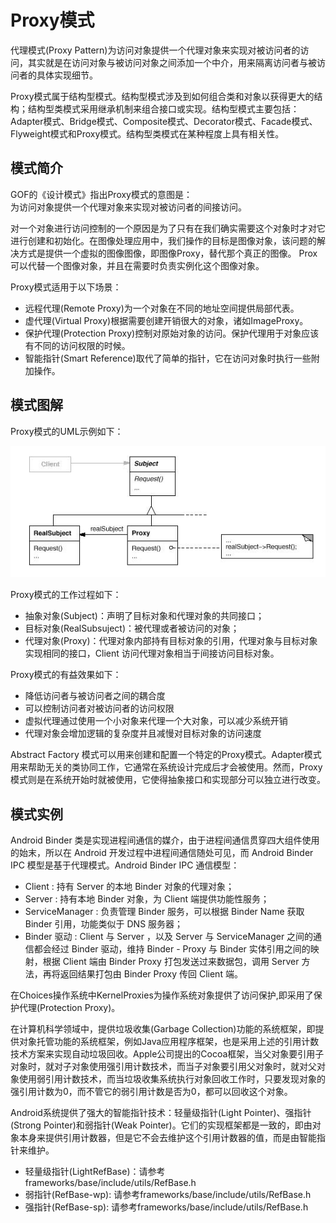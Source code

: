 # Proxy模式

代理模式(Proxy Pattern)为访问对象提供一个代理对象来实现对被访问者的访问，其实就是在访问对象与被访问对象之间添加一个中介，用来隔离访问者与被访问者的具体实现细节。

Proxy模式属于结构型模式。结构型模式涉及到如何组合类和对象以获得更大的结构；结构型类模式采用继承机制来组合接口或实现。结构型模式主要包括：Adapter模式、Bridge模式、Composite模式、Decorator模式、Facade模式、Flyweight模式和Proxy模式。结构型类模式在某种程度上具有相关性。

## 模式简介

GOF的《设计模式》指出Proxy模式的意图是：  
为访问对象提供一个代理对象来实现对被访问者的间接访问。

对一个对象进行访问控制的一个原因是为了只有在我们确实需要这个对象时才对它进行创建和初始化。在图像处理应用中，我们操作的目标是图像对象，该问题的解决方式是提供一个虚拟的图像图像，即图像Proxy，替代那个真正的图像。 Prox可以代替一个图像对象，并且在需要时负责实例化这个图像对象。

Proxy模式适用于以下场景：

- 远程代理(Remote Proxy)为一个对象在不同的地址空间提供局部代表。
- 虚代理(Virtual Proxy)根据需要创建开销很大的对象，诸如ImageProxy。
- 保护代理(Protection Proxy)控制对原始对象的访问。保护代理用于对象应该有不同的访问权限的时候。
- 智能指针(Smart Reference)取代了简单的指针，它在访问对象时执行一些附加操作。

## 模式图解

Proxy模式的UML示例如下：

![Proxy模式示例](../images/structural_proxy.jpg)

Proxy模式的工作过程如下：

- 抽象对象(Subject)：声明了目标对象和代理对象的共同接口；
- 目标对象(RealSubsuject)：被代理或者被访问的对象；
- 代理对象(Proxy)：代理对象内部持有目标对象的引用，代理对象与目标对象实现相同的接口，Client 访问代理对象相当于间接访问目标对象。

Proxy模式的有益效果如下：

- 降低访问者与被访问者之间的耦合度
- 可以控制访问者对被访问者的访问权限
- 虚拟代理通过使用一个小对象来代理一个大对象，可以减少系统开销
- 代理对象会增加逻辑的复杂度并且减慢对目标对象的访问速度

Abstract Factory 模式可以用来创建和配置一个特定的Proxy模式。Adapter模式用来帮助无关的类协同工作，它通常在系统设计完成后才会被使用。然而，Proxy模式则是在系统开始时就被使用，它使得抽象接口和实现部分可以独立进行改变。

## 模式实例

Android Binder 类是实现进程间通信的媒介，由于进程间通信贯穿四大组件使用的始末，所以在 Android 开发过程中进程间通信随处可见，而 Android Binder IPC 模型是基于代理模式。Android Binder IPC 通信模型：

- Client : 持有 Server 的本地 Binder 对象的代理对象；
- Server : 持有本地 Binder 对象，为 Client 端提供功能性服务；
- ServiceManager : 负责管理 Binder 服务，可以根据 Binder Name 获取 Binder 引用，功能类似于 DNS 服务器；
- Binder 驱动 : Client 与 Server ，以及 Server 与 ServiceManager 之间的通信都会经过 Binder 驱动，维持 Binder - Proxy 与 Binder 实体引用之间的映射，根据 Client 端由 Binder Proxy 打包发送过来数据包，调用 Server 方法，再将返回结果打包由 Binder Proxy 传回 Client 端。

在Choices操作系统中KernelProxies为操作系统对象提供了访问保护,即采用了保护代理(Protection Proxy)。

在计算机科学领域中，提供垃圾收集(Garbage Collection)功能的系统框架，即提供对象托管功能的系统框架，例如Java应用程序框架，也是采用上述的引用计数技术方案来实现自动垃圾回收。Apple公司提出的Cocoa框架，当父对象要引用子对象时，就对子对象使用强引用计数技术，而当子对象要引用父对象时，就对父对象使用弱引用计数技术，而当垃圾收集系统执行对象回收工作时，只要发现对象的强引用计数为0，而不管它的弱引用计数是否为0，都可以回收这个对象。

Android系统提供了强大的智能指针技术：轻量级指针(Light Pointer)、强指针(Strong Pointer)和弱指针(Weak Pointer)。它们的实现框架都是一致的，即由对象本身来提供引用计数器，但是它不会去维护这个引用计数器的值，而是由智能指针来维护。

- 轻量级指针(LightRefBase)：请参考frameworks/base/include/utils/RefBase.h
- 弱指针(RefBase-wp): 请参考frameworks/base/include/utils/RefBase.h
- 强指针(RefBase-sp): 请参考frameworks/base/include/utils/RefBase.h
